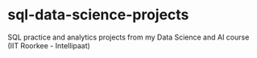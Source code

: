 # sql-data-science-projects
SQL practice and analytics projects from my Data Science and AI course (IIT Roorkee - Intellipaat)
